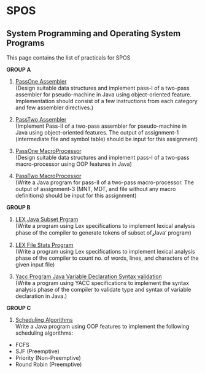 # SPOS
## System Programming and Operating System Programs

This page contains the list of practicals for SPOS

**GROUP A**
1. [PassOne Assembler](https://github.com/iamrohitsuthar/SPOS/tree/master/PassOneAssembler)<br>
(Design suitable data structures and implement pass-I of a two-pass assembler for pseudo-machine in  Java using object-oriented feature. Implementation should consist of a few instructions from each category and few assembler directives.)

2. [PassTwo Assembler](https://github.com/iamrohitsuthar/SPOS/tree/master/PassTwoAssembler)<br>
(Implement Pass-II of a two-pass assembler for pseudo-machine in Java using object-oriented features. The output of  assignment-1  (intermediate  file  and  symbol  table) should be input for this assignment)

3. [PassOne MacroProcessor](https://github.com/iamrohitsuthar/SPOS/tree/master/PassOneMacroProcessor)<br>
(Design suitable data structures and implement pass-I of a two-pass macro-processor using OOP features in Java)

4. [PassTwo MacroProcessor](https://github.com/iamrohitsuthar/SPOS/tree/master/PassTwoMacroProcessor)<br>
(Write a Java program for pass-II of a two-pass macro-processor. The output of assignment-3 (MNT, MDT, and file without any macro definitions) should be input for this assignment)

**GROUP B**
1. [LEX Java Subset Prgram](https://github.com/iamrohitsuthar/SPOS/tree/master/LEX_JAVA_PROGRAM_TOKENS)<br>
(Write a program using Lex specifications to implement lexical analysis phase of the compiler to generate tokens of subset of  ̳Java‘ program)

2. [LEX File Stats Program](https://github.com/iamrohitsuthar/SPOS/tree/master/LEX_FILE_STATS)<br>
(Write a program using Lex specifications to implement lexical analysis phase of the compiler to count no. of words, lines, and characters of the given input file)

3. [Yacc Program Java Variable Declaration Syntax validation](https://github.com/iamrohitsuthar/SPOS/tree/master/YACC_VARIABLE_DECLARATION)<br>
(Write a program using YACC specifications to implement the syntax analysis phase of the compiler to validate type and syntax of variable declaration in Java.)

**GROUP C**
1. [Scheduling Algorithms](https://github.com/iamrohitsuthar/SPOS/tree/master/Scheduling%20Algorithms)<br>
Write a Java program using OOP features to implement the following scheduling algorithms: 
* FCFS
* SJF (Preemptive)
* Priority (Non-Preemptive)
* Round Robin (Preemptive)

